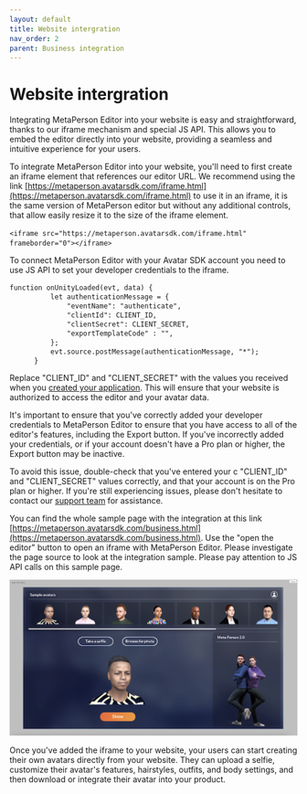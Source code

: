```yaml
---
layout: default
title: Website intergration
nav_order: 2
parent: Business integration
---
```


# [](#header-1)Website intergration

Integrating MetaPerson Editor into your website is easy and straightforward, thanks to our iframe mechanism and special JS API. This allows you to embed the editor directly into your website, providing a seamless and intuitive experience for your users.

To integrate MetaPerson Editor into your website, you'll need to first create an iframe element that references our editor URL. We recommend using the link [https://metaperson.avatarsdk.com/iframe.html](https://metaperson.avatarsdk.com/iframe.html) to use it in an iframe, it is the same version of MetaPerson editor but without any additional controls, that allow easily resize it to the size of the iframe element. 

`<iframe src="https://metaperson.avatarsdk.com/iframe.html" frameborder="0"></iframe>`

To connect MetaPerson Editor with your Avatar SDK account you need to use JS API to set your developer credentials to the iframe. 

```
function onUnityLoaded(evt, data) {
          let authenticationMessage = {
              "eventName": "authenticate",
              "clientId": CLIENT_ID,
              "clientSecret": CLIENT_SECRET,
              "exportTemplateCode" : "",
          };
          evt.source.postMessage(authenticationMessage, "*");
      }
```

Replace "CLIENT_ID" and "CLIENT_SECRET" with the values you received when you [created your application](getting_started). This will ensure that your website is authorized to access the editor and your avatar data.

It's important to ensure that you've correctly added your developer credentials to MetaPerson Editor to ensure that you have access to all of the editor's features, including the Export button. If you've incorrectly added your credentials, or if your account doesn't have a Pro plan or higher, the Export button may be inactive.

To avoid this issue, double-check that you've entered your c "CLIENT_ID" and "CLIENT_SECRET" values correctly, and that your account is on the Pro plan or higher. If you're still experiencing issues, please don't hesitate to contact our [support team](mailto:support@avatarsdk.com) for assistance.

You can find the whole sample page with the integration at this link [https://metaperson.avatarsdk.com/business.html](https://metaperson.avatarsdk.com/business.html). Use the "open the editor" button to open an iframe with MetaPerson Editor. Please investigate the page source to look at the integration sample. Please pay attention to JS API calls on this sample page. 

![](assets/img/sample_page.png)

Once you've added the iframe to your website, your users can start creating their own avatars directly from your website. They can upload a selfie, customize their avatar's features, hairstyles, outfits, and body settings, and then download or integrate their avatar into your product.
	
